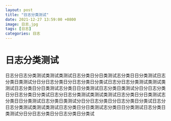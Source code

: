 ```yaml
---
layout: post
title: "日志分类测试"
date: 2021-12-27 13:59:00 +0800
image: 日志.jpg
tags: [日志]
categories: 日志
---
```

# 日志分类测试
日志分日志分类测试类测试类测试日志分类日分日类测试志分类日日分类测试日志分类日类测试分日分日志分类日分日志分类日分类试日志分日志分类测试类测试类测试日志分类日分日类测试志分类日日分类测试日志分类日类测试分日分日志分类日分日志分类日分类试日志分日志分类测试类测试类测试日志分类日分日类测试志分类日日分类测试日志分类日类测试分日分日志分类日分日志分类日分类试日志分日志分类测试类测试类测试日志分类日分日类测试志分类日日分类测试日志分类日类测试分日分日志分类日分日志分类日分类试
